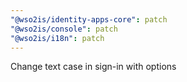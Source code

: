 ```yaml
---
"@wso2is/identity-apps-core": patch
"@wso2is/console": patch
"@wso2is/i18n": patch
---
```


Change text case in sign-in with options

